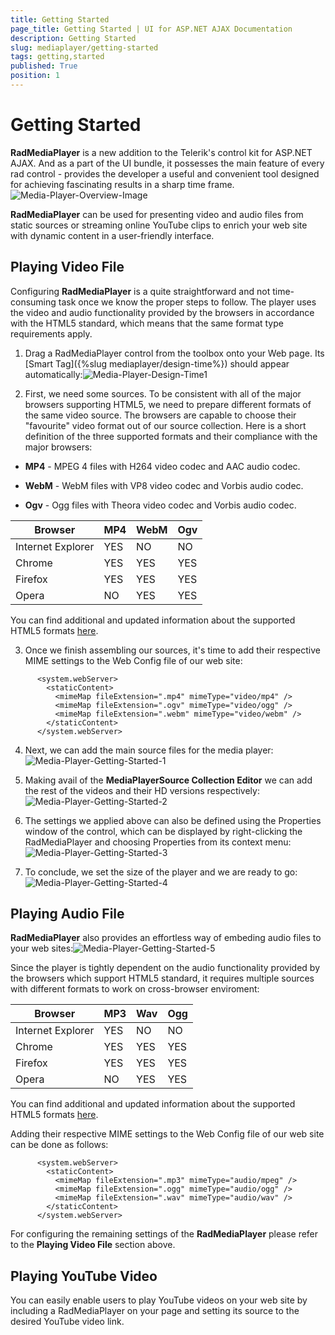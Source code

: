 ```yaml
---
title: Getting Started
page_title: Getting Started | UI for ASP.NET AJAX Documentation
description: Getting Started
slug: mediaplayer/getting-started
tags: getting,started
published: True
position: 1
---
```


# Getting Started



__RadMediaPlayer__ is a new addition to the Telerik's control kit for ASP.NET AJAX. And as a part of the UI bundle, it possesses the main feature of every rad control - provides the developer a useful and convenient tool designed for achieving fascinating results in a sharp time frame.![Media-Player-Overview-Image](images/mediaplayer-overview-image.png)

__RadMediaPlayer__ can be used for presenting video and audio files from static sources or streaming online YouTube clips to enrich your web site with dynamic content in a user-friendly interface.

## Playing Video File

Configuring __RadMediaPlayer__ is a quite straightforward and not time-consuming task once we know the proper steps to follow. The player uses the video and audio functionality provided by the browsers in accordance with the HTML5 standard, which means that the same format type requirements apply.

1. Drag a RadMediaPlayer control from the toolbox onto your Web page. Its [Smart Tag]({%slug mediaplayer/design-time%}) should appear automatically:![Media-Player-Design-Time1](images/mediaplayer-designtime1.png)

2. First, we need some sources. To be consistent with all of the major browsers supporting HTML5, we need to prepare different formats of the same video source. The browsers are capable to choose their "favourite" video format out of our source collection. Here is a short definition of the three supported formats and their compliance with the major browsers:

* __MP4__ - MPEG 4 files with H264 video codec and AAC audio codec.

* __WebM__ - WebM files with VP8 video codec and Vorbis audio codec.

* __Ogv__ - Ogg files with Theora video codec and Vorbis audio codec.


|  __Browser__  |  __MP4__  |  __WebM__  |  __Ogv__  |
| ------ | ------ | ------ | ------ |
|Internet Explorer|YES|NO|NO|
|Chrome|YES|YES|YES|
|Firefox|YES|YES|YES|
|Opera|NO|YES|YES|

You can find additional and updated information about the supported HTML5 formats [here](http://www.w3schools.com/html/html5_video.asp).

3. Once we finish assembling our sources, it's time to add their respective MIME settings to the Web Config file of our web site:

````ASPNET
	  <system.webServer>
	    <staticContent>
	      <mimeMap fileExtension=".mp4" mimeType="video/mp4" />
	      <mimeMap fileExtension=".ogv" mimeType="video/ogg" />
	      <mimeMap fileExtension=".webm" mimeType="video/webm" />
	    </staticContent>
	  </system.webServer>
````



4. Next, we can add the main source files for the media player:![Media-Player-Getting-Started-1](images/mediaplayer-getting-started-1.png)

5. Making avail of the __MediaPlayerSource Collection Editor__ we can add the rest of the videos and their HD versions respectively:![Media-Player-Getting-Started-2](images/mediaplayer-getting-started-2.png)

6. The settings we applied above can also be defined using the Properties window of the control, which can be displayed by right-clicking the RadMediaPlayer and choosing Properties from its context menu:![Media-Player-Getting-Started-3](images/mediaplayer-getting-started-3.png)

7. To conclude, we set the size of the player and we are ready to go:![Media-Player-Getting-Started-4](images/mediaplayer-getting-started-4.png)

## Playing Audio File

__RadMediaPlayer__ also provides an effortless way of embeding audio files to your web sites:![Media-Player-Getting-Started-5](images/mediaplayer-getting-started-5.png)

Since the player is tightly dependent on the audio functionality provided by the browsers which support HTML5 standard, it requires multiple sources with different formats to work on cross-browser enviroment:


|  __Browser__  |  __MP3__  |  __Wav__  |  __Ogg__  |
| ------ | ------ | ------ | ------ |
|Internet Explorer|YES|NO|NO|
|Chrome|YES|YES|YES|
|Firefox|YES|YES|YES|
|Opera|NO|YES|YES|

You can find additional and updated information about the supported HTML5 formats [here](http://www.w3schools.com/html/html5_audio.asp).

Adding their respective MIME settings to the Web Config file of our web site can be done as follows:

````ASPNET
	  <system.webServer>
	    <staticContent>
	      <mimeMap fileExtension=".mp3" mimeType="audio/mpeg" />
	      <mimeMap fileExtension=".ogg" mimeType="audio/ogg" />
	      <mimeMap fileExtension=".wav" mimeType="audio/wav" />
	    </staticContent>
	  </system.webServer>
````



For configuring the remaining settings of the __RadMediaPlayer__ please refer to the __Playing Video File__ section above.

## Playing YouTube Video

You can easily enable users to play YouTube videos on your web site by including a RadMediaPlayer on your page and setting its source to the desired YouTube video link.
